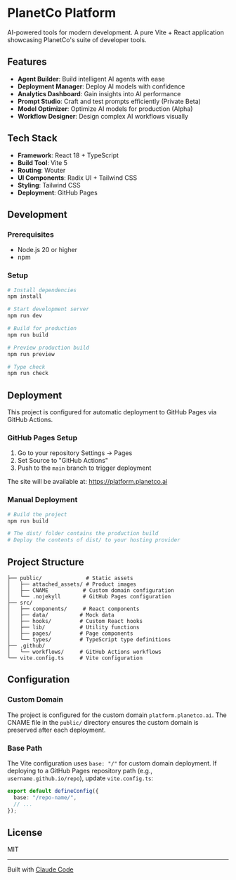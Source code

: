 # PlanetCo Platform

AI-powered tools for modern development. A pure Vite + React application showcasing PlanetCo's suite of developer tools.

## Features

- **Agent Builder**: Build intelligent AI agents with ease
- **Deployment Manager**: Deploy AI models with confidence
- **Analytics Dashboard**: Gain insights into AI performance
- **Prompt Studio**: Craft and test prompts efficiently (Private Beta)
- **Model Optimizer**: Optimize AI models for production (Alpha)
- **Workflow Designer**: Design complex AI workflows visually

## Tech Stack

- **Framework**: React 18 + TypeScript
- **Build Tool**: Vite 5
- **Routing**: Wouter
- **UI Components**: Radix UI + Tailwind CSS
- **Styling**: Tailwind CSS
- **Deployment**: GitHub Pages

## Development

### Prerequisites

- Node.js 20 or higher
- npm

### Setup

```bash
# Install dependencies
npm install

# Start development server
npm run dev

# Build for production
npm run build

# Preview production build
npm run preview

# Type check
npm run check
```

## Deployment

This project is configured for automatic deployment to GitHub Pages via GitHub Actions.

### GitHub Pages Setup

1. Go to your repository Settings → Pages
2. Set Source to "GitHub Actions"
3. Push to the `main` branch to trigger deployment

The site will be available at: https://platform.planetco.ai

### Manual Deployment

```bash
# Build the project
npm run build

# The dist/ folder contains the production build
# Deploy the contents of dist/ to your hosting provider
```

## Project Structure

```
├── public/              # Static assets
│   ├── attached_assets/ # Product images
│   ├── CNAME           # Custom domain configuration
│   └── .nojekyll       # GitHub Pages configuration
├── src/
│   ├── components/     # React components
│   ├── data/          # Mock data
│   ├── hooks/         # Custom React hooks
│   ├── lib/           # Utility functions
│   ├── pages/         # Page components
│   └── types/         # TypeScript type definitions
├── .github/
│   └── workflows/     # GitHub Actions workflows
└── vite.config.ts     # Vite configuration
```

## Configuration

### Custom Domain

The project is configured for the custom domain `platform.planetco.ai`. The CNAME file in the `public/` directory ensures the custom domain is preserved after each deployment.

### Base Path

The Vite configuration uses `base: "/"` for custom domain deployment. If deploying to a GitHub Pages repository path (e.g., `username.github.io/repo`), update `vite.config.ts`:

```typescript
export default defineConfig({
  base: "/repo-name/",
  // ...
});
```

## License

MIT

---

Built with [Claude Code](https://claude.com/claude-code)
